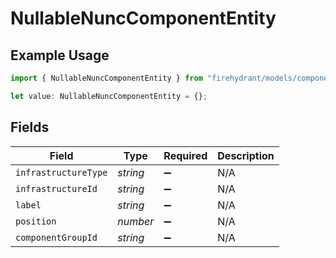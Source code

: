 # NullableNuncComponentEntity

## Example Usage

```typescript
import { NullableNuncComponentEntity } from "firehydrant/models/components";

let value: NullableNuncComponentEntity = {};
```

## Fields

| Field                | Type                 | Required             | Description          |
| -------------------- | -------------------- | -------------------- | -------------------- |
| `infrastructureType` | *string*             | :heavy_minus_sign:   | N/A                  |
| `infrastructureId`   | *string*             | :heavy_minus_sign:   | N/A                  |
| `label`              | *string*             | :heavy_minus_sign:   | N/A                  |
| `position`           | *number*             | :heavy_minus_sign:   | N/A                  |
| `componentGroupId`   | *string*             | :heavy_minus_sign:   | N/A                  |